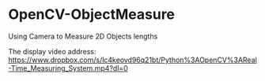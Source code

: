 # OpenCV-ObjectMeasure
Using Camera to Measure 2D Objects lengths


The display video address: https://www.dropbox.com/s/lc4keovd96q21bt/Python%3AOpenCV%3AReal-Time_Measuring_System.mp4?dl=0
